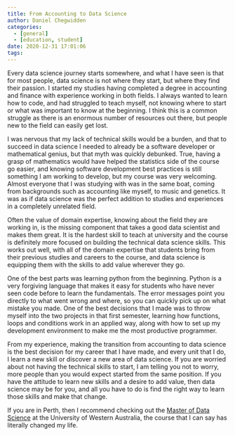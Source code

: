 ```yaml
---
title: From Accounting to Data Science
author: Daniel Chegwidden
categories:
  - [general]
  - [education, student]
date: 2020-12-31 17:01:06
tags:
---
```


Every data science journey starts somewhere, and what I have seen is that for most people, data science is not where they start, but where they find their passion. I started my studies having completed a degree in accounting and finance with experience working in both fields. I always wanted to learn how to code, and had struggled to teach myself, not knowing where to start or what was important to know at the beginning. I think this is a common struggle as there is an enormous number of resources out there, but people new to the field can easily get lost.

I was nervous that my lack of technical skills would be a burden, and that to succeed in data science I needed to already be a software developer or mathematical genius, but that myth was quickly debunked. True, having a grasp of mathematics would have helped the statistics side of the course go easier, and knowing software development best practices is still something I am working to develop, but my course was very welcoming. Almost everyone that I was studying with was in the same boat, coming from backgrounds such as accounting like myself, to music and genetics. It was as if data science was the perfect addition to studies and experiences in a completely unrelated field.

Often the value of domain expertise, knowing about the field they are working in, is the missing component that takes a good data scientist and makes them great. It is the hardest skill to teach at university and the course is definitely more focused on building the technical data science skills. This works out well, with all of the domain expertise that students bring from their previous studies and careers to the course, and data science is equipping them with the skills to add value wherever they go.

One of the best parts was learning python from the beginning. Python is a very forgiving language that makes it easy for students who have never seen code before to learn the fundamentals. The error messages point you directly to what went wrong and where, so you can quickly pick up on what mistake you made. One of the best decisions that I made was to throw myself into the two projects in that first semester, learning how functions, loops and conditions work in an applied way, along with how to set up my development environment to make me the most productive programmer.

From my experience, making the transition from accounting to data science is the best decision for my career that I have made, and every unit that I do, I learn a new skill or discover a new area of data science. If you are worried about not having the technical skills to start, I am telling you not to worry, more people than you would expect started from the same position. If you have the attitude to learn new skills and a desire to add value, then data science may be for you, and all you have to do is find the right way to learn those skills and make that change.

If you are in Perth, then I recommend checking out the [Master of Data Science](https://www.uwa.edu.au/study/courses/master-of-data-science) at the University of Western Australia, the course that I can say has literally changed my life.
